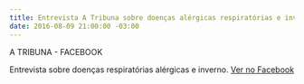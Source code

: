 ```yaml
---
title: Entrevista A Tribuna sobre doenças alérgicas respiratórias e inverno
date: 2016-08-09 21:00:00 -03:00
---
```


<p>A TRIBUNA - FACEBOOK </p>

<p>Entrevista sobre doenças respiratórias alérgicas e inverno. <a href="https://www.facebook.com/183175528378848/videos/1395323177164071/">Ver no Facebook</a></p>